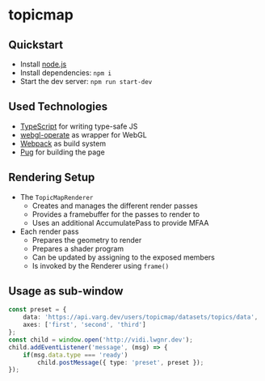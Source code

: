 # topicmap

## Quickstart

- Install [node.js](https://nodejs.org/)
- Install dependencies: `npm i`
- Start the dev server: `npm run start-dev`

## Used Technologies

- [TypeScript](https://www.typescriptlang.org/) for writing type-safe JS
- [webgl-operate](https://webgl-operate.org/) as wrapper for WebGL
- [Webpack](https://webpack.js.org/) as build system
- [Pug](pugjs.org) for building the page

## Rendering Setup

- The `TopicMapRenderer`
  - Creates and manages the different render passes
  - Provides a framebuffer for the passes to render to
  - Uses an additional AccumulatePass to provide MFAA
- Each render pass
  - Prepares the geometry to render
  - Prepares a shader program
  - Can be updated by assigning to the exposed members
  - Is invoked by the Renderer using `frame()`

## Usage as sub-window

```ts
const preset = {
    data: 'https://api.varg.dev/users/topicmap/datasets/topics/data',
    axes: ['first', 'second', 'third']
};
const child = window.open('http://vidi.lwgnr.dev');
child.addEventListener('message', (msg) => {
    if(msg.data.type === 'ready')
        child.postMessage({ type: 'preset', preset });
});
```
